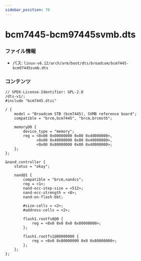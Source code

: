```yaml
---
sidebar_position: 78
---
```

# bcm7445-bcm97445svmb.dts

### ファイル情報

- パス: `linux-v6.12/arch/arm/boot/dts/broadcom/bcm7445-bcm97445svmb.dts`

### コンテンツ

```dts
// SPDX-License-Identifier: GPL-2.0
/dts-v1/;
#include "bcm7445.dtsi"

/ {
	model = "Broadcom STB (bcm7445), SVMB reference board";
	compatible = "brcm,bcm7445", "brcm,brcmstb";

	memory@0 {
		device_type = "memory";
		reg = <0x00 0x00000000 0x00 0x40000000>,
		      <0x00 0x40000000 0x00 0x40000000>,
		      <0x00 0x80000000 0x00 0x40000000>;
	};
};

&nand_controller {
	status = "okay";

	nand@1 {
		compatible = "brcm,nandcs";
		reg = <1>;
		nand-ecc-step-size = <512>;
		nand-ecc-strength = <8>;
		nand-on-flash-bbt;

		#size-cells = <2>;
		#address-cells = <2>;

		flash1.rootfs0@0 {
			reg = <0x0 0x0 0x0 0x80000000>;
		};

		flash1.rootfs1@80000000 {
			reg = <0x0 0x80000000 0x0 0x80000000>;
		};
	};
};

```
